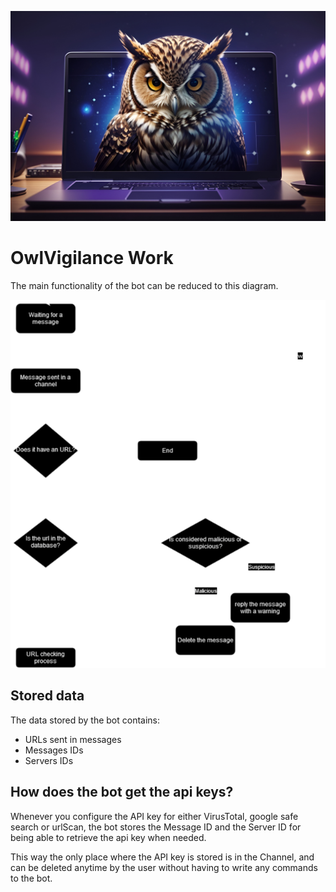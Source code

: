 ![logo](./Images/LogoOwlVigilance.jpg)

# OwlVigilance Work

The main functionality of the bot can be reduced to this diagram.

![diagram](Images/DiagramaOwlVigilance.png)

## Stored data

The data stored by the bot contains:

* URLs sent in messages
* Messages IDs
* Servers IDs

## How does the bot get the api keys?

Whenever you configure the API key for either VirusTotal, google safe search or urlScan, the bot stores the Message ID and the Server ID for being able to retrieve the api key when needed.

This way the only place where the API key is stored is in the Channel, and can be deleted anytime by the user without having to write any commands to the bot.